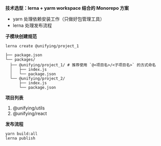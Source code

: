 **技术选型：lerna + yarm workspace 结合的 Monorepo 方案**

- yarn 处理依赖安装工作（只做好包管理工具）
- lerna 处理发布流程

**子模块创建规范**

```
lerna create @unifying/project_1
```

```
├── package.json
└── packages/
  ├── @unifying/project_1/ # 推荐使用 `@<项目名>/<子项目名>` 的方式命名
  │   ├── index.js
  │   └── package.json
  └── @unifying/project_2/
      ├── index.js
      └── package.json
```
**项目列表**

1. @unifying/utils
2. @unifying/react

**发布流程**
```
yarn build:all
lerna publish
```

